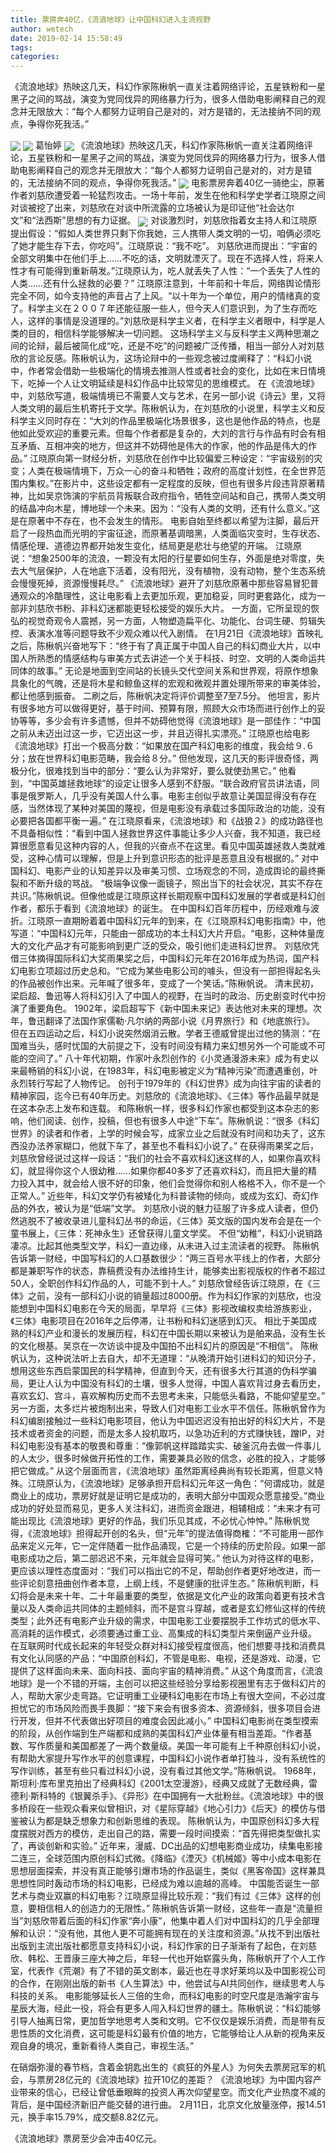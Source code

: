```yaml
---
title: 票房奔40亿，《流浪地球》让中国科幻进入主流视野
author: wetech
date: 2019-02-14 15:58:49
tags: 
categories: 
---
```

《流浪地球》热映这几天，科幻作家陈楸帆一直关注着网络评论，五星铁粉和一星黑子之间的骂战，演变为党同伐异的网络暴力行为，很多人借助电影阐释自己的观念并无限放大：“每个人都努力证明自己是对的，对方是错的，无法接纳不同的观点，争得你死我活。”
<!-- more -->
<img align="center" border="0" src="https://imgcdn.yicai.com/uppics/images/2019/02/99f9108017e3c96f0868985cc3e8b9f3.jpg" />
<img align="center" border="0" src="https://imgcdn.yicai.com/uppics/images/2019/02/800b27df5fce209dc4efe80b96af50db.jpg" />
葛怡婷
<img align="center" border="0" src="https://imgcdn.yicai.com/uppics/images/2019/02/6a5b79f3d191ce99cb49c14fc8e08e98.jpg" />
《流浪地球》热映这几天，科幻作家陈楸帆一直关注着网络评论，五星铁粉和一星黑子之间的骂战，演变为党同伐异的网络暴力行为，很多人借助电影阐释自己的观念并无限放大：“每个人都努力证明自己是对的，对方是错的，无法接纳不同的观点，争得你死我活。”
<img align="center" border="0" src="https://imgcdn.yicai.com/uppics/images/2019/02/7ad03d586246be8976f19028d34a4b8c.jpg" />
电影票房奔着40亿一骑绝尘，原著作者刘慈欣遭受着一轮猛烈攻击。一场十年前，发生在他和科学史学者江晓原之间对谈被挖了出来，刘慈欣在对谈中所流露的立场被认为是印证他“社会达尔文”和“法西斯”思想的有力证据。
<img align="center" border="0" src="https://imgcdn.yicai.com/uppics/images/2019/02/8e6a1a9b1d4402271d7f87ee6f215883.jpg" />
对谈激烈时，刘慈欣指着女主持人和江晓原提出假设：“假如人类世界只剩下你我她，三人携带人类文明的一切，咱俩必须吃了她才能生存下去，你吃吗”。江晓原说：“我不吃”。
刘慈欣进而提出：“宇宙的全部文明集中在他们手上……不吃的话，文明就湮灭了。现在不选择人性，将来人性才有可能得到重新萌发。”江晓原认为，吃人就丢失了人性：“一个丢失了人性的人类……还有什么拯救的必要？”
江晓原注意到，十年前和十年后，网络舆论情形完全不同，如今支持他的声音占了上风。“以十年为一个单位，用户的情绪真的变了。科学主义在２００７年还能征服一些人，但今天人们意识到，为了生存而吃人，这样的事情是没道理的。”刘慈欣是科学主义者，在科学主义者眼中，科学是人类的目的，相信科学能够解决一切问题。
这场科学主义与反科学主义两种思潮之间的论辩，最后被简化成“吃，还是不吃”的问题被广泛传播，相当一部分人对刘慈欣的言论反感。陈楸帆认为，这场论辩中的一些观念被过度阐释了：“科幻小说中，作者常会借助一些极端化的情境去推测人性或者社会的变化，比如在末日情境下，吃掉一个人让文明延续是科幻作品中比较常见的思维模式。
在《流浪地球》中，刘慈欣写道，极端情境已不需要人文与艺术，在另一部小说《诗云》里，又将人类文明的最后生机寄托于文学。陈楸帆认为，在刘慈欣的小说里，科学主义和反科学主义同时存在：“大刘的作品里极端化场景很多，这也是他作品的特点，也是他如此受欢迎的重要元素。但每个作者都是复杂的，大刘的言行与作品有时会有相互矛盾、互相冲突的地方，但这并不妨碍他是伟大的作家，他的作品是伟大的作品。”
江晓原向第一财经分析，刘慈欣在创作中比较偏爱三种设定：“宇宙级别的灾变；人类在极端情境下，万众一心的奋斗和牺牲；政府的高度计划性，在全世界范围内集权。”在影片中，这些设定都有一定程度的反映，但也有很多片段违背原著精神，比如吴京饰演的宇航员背叛联合政府指令，牺牲空间站和自己，携带人类文明的结晶冲向木星，博地球一个未来。因为：“没有人类的文明，还有什么意义。”这是在原著中不存在，也不会发生的情形。
电影自始至终都以希望为注脚，最后开启了一段热血而光明的宇宙征途，而原著基调暗黑，人类面临灾变时，生存状态、情感伦理、道德边界都开始发生变化，结局更是悲壮与绝望的开端。
江晓原说：“想象2500年的流浪，一颗没有太阳的行星要如何生存，外面是绝对零度，失去大气层保护，人在地底下活着，没有阳光，没有植物，没有动物，整个生态系统会慢慢死掉，资源慢慢耗尽。”
《流浪地球》避开了刘慈欣原著中那些容易冒犯普通观众的冷酷理性，这让电影看上去更加乐观，更加稳妥，同时更套路化，成为一部非刘慈欣书粉、非科幻迷都能更轻松接受的娱乐大片。
一方面，它所呈现的恢弘的视觉奇观令人震撼，另一方面，人物塑造扁平化、功能化、台词生硬、剪辑失控、表演水准等问题导致不少观众难以代入剧情。
在1月21日《流浪地球》首映礼之后，陈楸帆兴奋地写下：“终于有了真正属于中国人自己的科幻商业大片，以中国人所熟悉的情感结构与审美方式去讲述一个关于科技、时空、文明的人类命运共同体的故事。”
无论是地面到空间站的长镜头交代空间关系和世界观，将原作想象具象化的气魄，还是将木星和鲸鱼这样的宏观和微观并置处理所带来的审美体验，都让他感到振奋。
二刷之后，陈楸帆决定将评价调整至7至7.5分。
他坦言，影片有很多地方可以做得更好，基于时间、预算有限，照顾大众市场而进行创作上的妥协等等，多少会有许多遗憾，但并不妨碍他觉得《流浪地球》是一部佳作：“中国之前从未迈出过这一步，它迈出这一步，并且迈得扎实漂亮。”
江晓原也给电影《流浪地球》打出一个极高分数：“如果放在国产科幻电影的维度，我会给９.６分；放在世界科幻电影范畴，我会给８分。”
但他发现，这几天的影评很奇怪，两极分化，很难找到当中的部分：“要么认为非常好，要么就使劲黑它。”
他看到，“中国英雄拯救地球”的设定让很多人感到不舒服。“联合政府官员讲法语，同事是俄罗斯人，几乎没有美国人什么事。电影主创似乎故意让美国显得没有存在感，当然体现了某种对美国的蔑视，但是电影没有承载过多国际政治的功能，没有必要把各国都平衡一遍。”
在江晓原看来，《流浪地球》和《战狼２》的成功路径也不具备相似性：“看到中国人拯救世界这件事能让多少人兴奋，我不知道，我已经算很愿意看见这种内容的人，但我的兴奋点不在这里。看见中国英雄拯救人类就难受，这种心情可以理解，但是上升到意识形态的批评是恶意且没有根据的。”
对中国科幻、电影产业的认知差异以及审美习惯、立场观念的不同，造成舆论的最终撕裂和不断升级的骂战。
“极端争议像一面镜子，照出当下的社会状况，其实不存在共识。”陈楸帆说。但像他或是江晓原这样长期观察中国科幻发展的学者或是科幻创作者，都乐于看到《流浪地球》的诞生。
在中国科幻百年历程中，历经艰难与波折。江晓原一直期盼着着中国科幻元年的到来，在《江晓原科幻电影指南》中，他写道：“中国科幻元年，只能由一部成功的本土科幻大片开启。“电影，这种体量庞大的文化产品才有可能影响到更广泛的受众，吸引他们走进科幻世界。
刘慈欣凭借三体摘得国际科幻大奖雨果奖之后，中国科幻元年在2016年成为热词，国产科幻电影立项超过历史总和。“它成为某些电影公司的噱头，但没有一部担得起名头的作品被创作出来。元年喊了很多年，变成了一个笑话。”陈楸帆说。
清末民初，梁启超、鲁迅等人将科幻引入了中国人的视野，在当时的政治、历史剧变时代中扮演了重要角色。
1902年，梁启超写下《新中国未来记》表达他对未来的理想。次年，鲁迅翻译了法国作家儒勒·凡尔纳的两部小说《月界旅行》和《地底旅行》。
但在五四运动之后，科幻小说突然烟消云散。学者王德威曾提出过他的猜测：“在国难当头，感时忧国的大前提之下，没有时间没有精力来幻想另外一个可能或不可能的空间了。”
八十年代初期，作家叶永烈创作的《小灵通漫游未来》成为有史以来最畅销的科幻小说，在1983年，科幻电影被定义为“精神污染”而遭遇重创，叶永烈转行写起了人物传记。
创刊于1979年的《科幻世界》成为向往宇宙的读者的精神家园，迄今已有40年历史。刘慈欣的《流浪地球》、《三体》等作品最早就是在这本杂志上发布和连载。
和陈楸帆一样，很多科幻作家也都受到这本杂志的影响，他们阅读、创作，投稿，但也有很多人中途“下车”。陈楸帆说：“很多《科幻世界》的读者和作者，上学的时候会写，成家立业之后就没有时间和功夫了，这东西没办法养家糊口，他就下车了，甚至也不看科幻小说了。”
在获得雨果奖之后，刘慈欣曾经说过这样一段话：“我们的社会不喜欢科幻迷这样的人，如果你喜欢科幻，就显得你这个人很幼稚……如果你都40多岁了还喜欢科幻，而且把大量的精力投入其中，就会给人很不好的印象，他们会觉得你和别人格格不入，你不是一个正常人。”
近些年，科幻文学仍有被矮化为科普读物的倾向，或成为玄幻、奇幻作品的外衣，被认为是“低端”文学。
刘慈欣小说的魅力征服了许多成人读者，但仍然逃脱不了被收录进儿童科幻丛书的命运，《三体》英文版的国内发布会是在一个童书展上，《三体：死神永生》还曾获得儿童文学奖。
不但“幼稚”，科幻小说销路凄凉。比起其他类型文学，科幻一直边缘，从未进入过主流读者的视野。
陈楸帆告诉第一财经，中国写科幻的人口基数很少：“两三百号水平线上的作者，大部分都是兼职写作的状态，靠稿费没有办法维持生计，能够卖出影视版权的作者不超过50人，全职创作科幻作品的人，可能不到十人。”
刘慈欣曾经告诉江晓原，在《三体》之前，没有一部科幻小说的销量超过8000册。作为科幻作家的刘慈欣，也没能想到中国科幻电影在今天的局面，早早将《三体》影视改编权卖给游族影业，《三体》电影项目在2016年之后停滞，让书粉和科幻迷感到幻灭。
相比于美国成熟的科幻产业和漫长的发展历程，科幻在中国长期以来被认为是舶来品，没有生长的文化根基。吴京在一次访谈中提及中国拍不出科幻片的原因是“不相信”。
陈楸帆认为，这种说法听上去自大，却不无道理：“从晚清开始引进科幻的知识分子，想用这些东西启蒙国民的科学精神，但直到今天，还有很多大行其道的伪科学骗局，更让人认为中国没有科幻的土壤，很多人觉得，中国人喜欢背过身去看历史，喜欢玄幻、宫斗，喜欢解构历史而不去思考未来，只能低头看路，不能仰望星空。”
另一方面，太多烂片被炮制出来，导致人们对电影工业水平不信任。陈楸帆曾作为科幻编剧接触过一些科幻电影项目，他认为中国迟迟没有拍出好的科幻大片，不是技术或者资金的问题，而是太多人投机取巧，以急功近利的方式赚快钱，蹭IP，对科幻电影没有基本的敬畏和尊重：“像郭帆这样踏踏实实、破釜沉舟去做一件事儿的人太少，很多时候做开拓性的工作，需要兼具必败的信念，必胜的投入，才能够把它做成。”
从这个层面而言，《流浪地球》虽然距离经典尚有较长距离，但意义特殊。江晓原认为，《流浪地球》足够承担开启科幻元年这一角色：“何谓成功，就是商业上的成功，票房好就是证明它是成功的，表明大部分中国观众愿意接受。”商业成功的好处显而易见，更多人关注科幻，进而资金跟进，相辅相成：“未来才有可能出现比《流浪地球》更好的作品，我们乐见其成，不必忧心忡忡。”
陈楸帆觉得，《流浪地球》担得起开创的名头，但“元年”的提法值得商榷：“不可能用一部作品来定义元年，它一定伴随着一批作品涌现，它是一个持续的历史阶段。如果一部电影成功之后，第二部迟迟不来，元年就会显得可笑。”
他认为对待这样的电影，更应该以理性态度面对：“我们可以指出它的不足，帮助创作者更好地改进，而一些评论刻意扭曲创作者本意，上纲上线，不是健康的批评生态。”
陈楸帆判断，科幻将会是未来十年、二十年最重要的类型，依据是文化产业的政策向着更有技术含量以及人类命运共同体的主题倾斜，而不是宫斗穿越，或者是玄幻修仙这样的传统类型；此外还有电影产业升级的需求，中国电影工业要摆脱手工作坊式的低水平、高消耗的运作模式，必须要通过重工业、高集成的科幻类型片来倒逼产业升级。
在互联网时代成长起来的年轻受众群对科幻接受程度很高，他们想要寻找和消费具有文化认同感的产品：“中国原创科幻，不管是电影、电视，还是游戏、动漫，它提供了这样面向未来、面向科技、面向宇宙的精神消费。”
从这个角度而言，《流浪地球》是一个不错的开端，主创可以把这些经验分享给影视圈里有志于做科幻片的人，帮助大家少走弯路。它证明重工业硬科幻电影在市场上有很大空间，不必过度担忧它的市场风险而畏手畏脚：“接下来会有很多资本、资源倾斜，很多项目会进行开发，但并不代表做出好项目的难度会因此减小。”
中国科幻电影尚在类型摸索的阶段，从创作端到生产端都和成熟的美国科幻产业体量有相当差距。“作者基数、写作质量和美国都差了一两个数量级。美国一年可能有上千种原创科幻小说，有帮助大家提升写作水平的创意课程，中国科幻小说作者单打独斗，没有系统性的写作训练，甚至有些只看过科幻小说，没有看过其他文学。”陈楸帆说。
1968年，斯坦利·库布里克拍出了经典科幻《2001太空漫游》，经典又成就了无数经典，雷德利·斯科特的《银翼杀手》、《异形》在中国拥有一大批粉丝。《流浪地球》中的很多桥段在一些观众看来似曾相识，对《星际穿越》《地心引力》《后天》的模仿与借鉴被认为都是缺乏想象力和创新思维的表现。
陈楸帆认为，中国原创科幻多大程度摆脱对西方的模仿，走出自己的路，需要一段时间摸索：“首先得把类型做扎实了，再谈创新和实验。”
近年来，漫威、DC出品的幻想电影商业成功，续集电影接二连三，全球范围内原创科幻式微。《降临》《湮灭》《机械姬》等中小成本电影在思想层面探索，并没有真正能够引爆市场的作品诞生，类似《黑客帝国》这样兼具思想性同时轰动市场的科幻电影，已经成为难以逾越的高峰。
中国能否诞生一部艺术与商业双赢的科幻电影？江晓原显得比较乐观：“我们有过《三体》这样的创意，要相信相人的创造力的无限性。”
陈楸帆告诉第一财经，这些年一直是“流量担当”刘慈欣带着后面的科幻作家“奔小康”，他集中着人们对中国科幻的几乎全部理解和认识：“没有他，其他人更不可能拥有现在的关注度和资源。”从找不到出版社出版到主流出版社都愿意支持科幻小说，科幻作家的日子渐渐有了起色，在刘慈欣、韩松、王晋康三座大神之后，年轻一代也开始崭露头角，陈楸帆开了个人工作室，代表作《荒潮》有了不错的英文剧本，最近也在寻求好莱坞以及中国影视公司的合作，在刚刚出版的新书《人生算法》中，他尝试与AI共同创作，继续思考人与科技的关系。
电影能够延长人三倍的生命，而科幻电影的时空尺度是浩瀚宇宙与星辰大海，经此一役，将会有更多人闯入科幻世界的疆土。陈楸帆说：“科幻能够引导人抽离日常，更加哲学地思考人类和文明。它不仅仅是娱乐消费，而是带有反思性质的文化消费，这可能是科幻最有价值的地方，它能够给让人从新的视角来反观自身的境况，重新看待人类自己，审视生活。”
 
 
在硝烟弥漫的春节档，含着金钥匙出生的《疯狂的外星人》为何失去票房冠军的机会，与票房28亿元的《流浪地球》拉开10亿的差距？
《流浪地球》为中国内容产业带来的信心，已经让曾低垂眼眸的投资人再次仰望星空。而文化产业热度不减的背后，是中国经济新旧产能交替的进行曲。
2月11日，北京文化放量涨停，报14.51元，换手率15.79%，成交额8.82亿元。
《流浪地球》票房至少会冲击40亿元。
